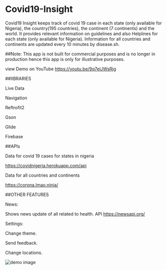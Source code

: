 # Covid19-Insight


Covid19 Insight keeps track of covid 19 case in each state (only available for Nigeria), the country(195 countries), the continent (7 continents) and the world.
It provides relevant information on guidelines and also Helplines for each state (only available for Nigeria). Information for all countries and continents are updated every 10 minutes by disease.sh.


##Note: This app is not built for commercial purposes and is no longer in production hence this app is only for illustrative purposes.


view Demo on YouTube
https://youtu.be/9q7elJWsRjg



##lIBRARIES

Live Data

Navigation

Reftrofit2

Gson

Glide

Firebase




##APIs

Data for covid 19 cases for states in nigeria

https://covidnigeria.herokuapp.com/api


Data for all countries and continents

https://corona.lmao.ninja/



##OTHER FEATURES

News:

Shows news update of all related to health.
API https://newsapi.org/


Settings:  

Change theme.

Send feedback.

Change locations.



![demo image](https://github.com/commitware/Covid19-Insight-Nigeria/blob/master/screenshot%20(6).jpg)














